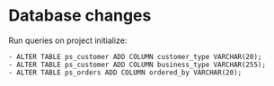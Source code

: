 # Database changes
Run queries on project initialize:

    - ALTER TABLE ps_customer ADD COLUMN customer_type VARCHAR(20);
    - ALTER TABLE ps_customer ADD COLUMN business_type VARCHAR(255);
    - ALTER TABLE ps_orders ADD COLUMN ordered_by VARCHAR(20);
